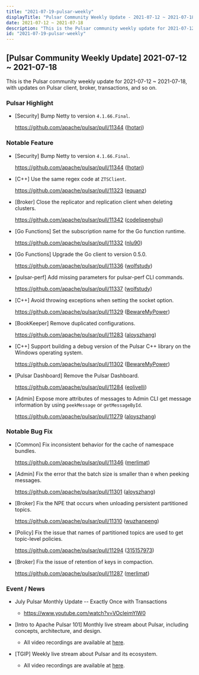 ```yaml
---
title: "2021-07-19-pulsar-weekly"
displayTitle: "Pulsar Community Weekly Update - 2021-07-12 ~ 2021-07-18"
date: 2021-07-12 ~ 2021-07-18
description: "This is the Pulsar community weekly update for 2021-07-12 ~ 2021-07-18, with updates on Pulsar client, broker, transactions, and so on."
id: "2021-07-19-pulsar-weekly"
---
```


## [Pulsar Community Weekly Update] 2021-07-12 ~ 2021-07-18

This is the Pulsar community weekly update for 2021-07-12 ~ 2021-07-18, with updates on Pulsar client, broker, transactions, and so on.

### Pulsar Highlight

- [Security] Bump Netty to version `4.1.66.Final`.

    https://github.com/apache/pulsar/pull/11344 ([lhotari](https://github.com/lhotari))

### Notable Feature

- [Security] Bump Netty to version `4.1.66.Final`.

    https://github.com/apache/pulsar/pull/11344 ([lhotari](https://github.com/lhotari))

- [C++] Use the same regex code at `ZTSClient`.

    https://github.com/apache/pulsar/pull/11323 ([equanz](https://github.com/equanz))

- [Broker] Close the replicator and replication client when deleting clusters.

    https://github.com/apache/pulsar/pull/11342 ([codelipenghui](https://github.com/codelipenghui))

- [Go Functions] Set the subscription name for the Go function runtime.

    https://github.com/apache/pulsar/pull/11332 ([nlu90](https://github.com/nlu90))

- [Go Functions] Upgrade the Go client to version 0.5.0.

    https://github.com/apache/pulsar/pull/11336 ([wolfstudy](https://github.com/wolfstudy))

- [pulsar-perf] Add missing parameters for pulsar-perf CLI commands.

    https://github.com/apache/pulsar/pull/11337 ([wolfstudy](https://github.com/wolfstudy))

- [C++] Avoid throwing exceptions when setting the socket option.

    https://github.com/apache/pulsar/pull/11329 ([BewareMyPower](https://github.com/BewareMyPower))

- [BookKeeper] Remove duplicated configurations.

    https://github.com/apache/pulsar/pull/11283 ([aloyszhang](https://github.com/aloyszhang))

- [C++] Support building a debug version of the Pulsar C++ library on the Windows operating system.

    https://github.com/apache/pulsar/pull/11302 ([BewareMyPower](https://github.com/BewareMyPower))

- [Pulsar Dashboard] Remove the Pulsar Dashboard.

    https://github.com/apache/pulsar/pull/11284 ([eolivelli](https://github.com/eolivelli))

- [Admin] Expose more attributes of messages to Admin CLI get message information by using `peekMessage` or `getMessageById`.

    https://github.com/apache/pulsar/pull/11279 ([aloyszhang](https://github.com/aloyszhang))

### Notable Bug Fix

- [Common] Fix inconsistent behavior for the cache of namespace bundles.

    https://github.com/apache/pulsar/pull/11346 ([merlimat](https://github.com/merlimat))

- [Admin] Fix the error that the batch size is smaller than `0` when peeking messages.

    https://github.com/apache/pulsar/pull/11301 ([aloyszhang](https://github.com/aloyszhang))

- [Broker] Fix the NPE that occurs when unloading persistent partitioned topics.

    https://github.com/apache/pulsar/pull/11310 ([wuzhanpeng](https://github.com/wuzhanpeng))

- [Policy] Fix the issue that names of partitioned topics are used to get topic-level policies.

    https://github.com/apache/pulsar/pull/11294 ([315157973](https://github.com/315157973))

- [Broker] Fix the issue of retention of keys in compaction.

    https://github.com/apache/pulsar/pull/11287 ([merlimat](https://github.com/merlimat))

### Event / News

- July Pulsar Monthly Update -- Exactly Once with Transactions

    - https://www.youtube.com/watch?v=VOcleimYlW0

- [Intro to Apache Pulsar 101] Monthly live stream about Pulsar, including concepts, architecture, and design.

    - All video recordings are available at [here](https://streamnative.io/en/resource#intro-to-apache-pulsar-101).

- [TGIP] Weekly live stream about Pulsar and its ecosystem.

  - All video recordings are available at [here](https://streamnative.io/resource#tgip).
